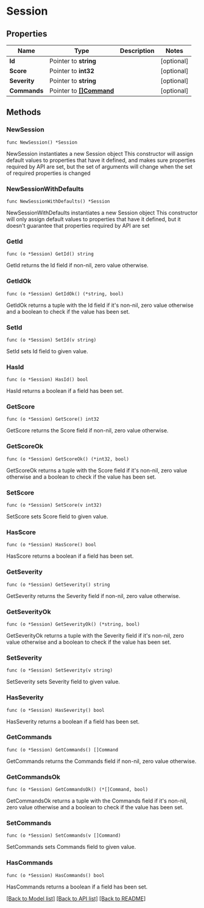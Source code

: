 # Session

## Properties

Name | Type | Description | Notes
------------ | ------------- | ------------- | -------------
**Id** | Pointer to **string** |  | [optional] 
**Score** | Pointer to **int32** |  | [optional] 
**Severity** | Pointer to **string** |  | [optional] 
**Commands** | Pointer to [**[]Command**](Command.md) |  | [optional] 

## Methods

### NewSession

`func NewSession() *Session`

NewSession instantiates a new Session object
This constructor will assign default values to properties that have it defined,
and makes sure properties required by API are set, but the set of arguments
will change when the set of required properties is changed

### NewSessionWithDefaults

`func NewSessionWithDefaults() *Session`

NewSessionWithDefaults instantiates a new Session object
This constructor will only assign default values to properties that have it defined,
but it doesn't guarantee that properties required by API are set

### GetId

`func (o *Session) GetId() string`

GetId returns the Id field if non-nil, zero value otherwise.

### GetIdOk

`func (o *Session) GetIdOk() (*string, bool)`

GetIdOk returns a tuple with the Id field if it's non-nil, zero value otherwise
and a boolean to check if the value has been set.

### SetId

`func (o *Session) SetId(v string)`

SetId sets Id field to given value.

### HasId

`func (o *Session) HasId() bool`

HasId returns a boolean if a field has been set.

### GetScore

`func (o *Session) GetScore() int32`

GetScore returns the Score field if non-nil, zero value otherwise.

### GetScoreOk

`func (o *Session) GetScoreOk() (*int32, bool)`

GetScoreOk returns a tuple with the Score field if it's non-nil, zero value otherwise
and a boolean to check if the value has been set.

### SetScore

`func (o *Session) SetScore(v int32)`

SetScore sets Score field to given value.

### HasScore

`func (o *Session) HasScore() bool`

HasScore returns a boolean if a field has been set.

### GetSeverity

`func (o *Session) GetSeverity() string`

GetSeverity returns the Severity field if non-nil, zero value otherwise.

### GetSeverityOk

`func (o *Session) GetSeverityOk() (*string, bool)`

GetSeverityOk returns a tuple with the Severity field if it's non-nil, zero value otherwise
and a boolean to check if the value has been set.

### SetSeverity

`func (o *Session) SetSeverity(v string)`

SetSeverity sets Severity field to given value.

### HasSeverity

`func (o *Session) HasSeverity() bool`

HasSeverity returns a boolean if a field has been set.

### GetCommands

`func (o *Session) GetCommands() []Command`

GetCommands returns the Commands field if non-nil, zero value otherwise.

### GetCommandsOk

`func (o *Session) GetCommandsOk() (*[]Command, bool)`

GetCommandsOk returns a tuple with the Commands field if it's non-nil, zero value otherwise
and a boolean to check if the value has been set.

### SetCommands

`func (o *Session) SetCommands(v []Command)`

SetCommands sets Commands field to given value.

### HasCommands

`func (o *Session) HasCommands() bool`

HasCommands returns a boolean if a field has been set.


[[Back to Model list]](../README.md#documentation-for-models) [[Back to API list]](../README.md#documentation-for-api-endpoints) [[Back to README]](../README.md)


